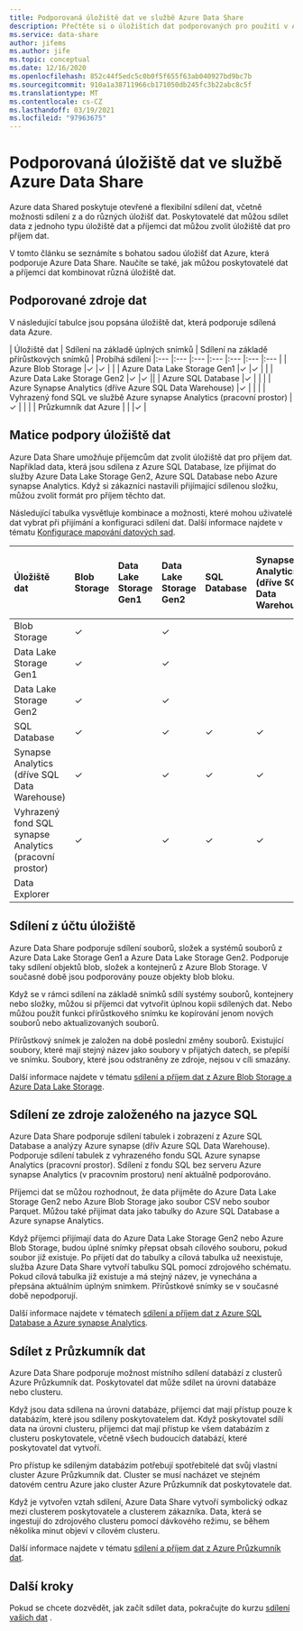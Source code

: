 ```yaml
---
title: Podporovaná úložiště dat ve službě Azure Data Share
description: Přečtěte si o úložištích dat podporovaných pro použití v Azure Data Share.
ms.service: data-share
author: jifems
ms.author: jife
ms.topic: conceptual
ms.date: 12/16/2020
ms.openlocfilehash: 852c44f5edc5c0b0f5f655f63ab040927bd9bc7b
ms.sourcegitcommit: 910a1a38711966cb171050db245fc3b22abc8c5f
ms.translationtype: MT
ms.contentlocale: cs-CZ
ms.lasthandoff: 03/19/2021
ms.locfileid: "97963675"
---
```

# <a name="supported-data-stores-in-azure-data-share"></a>Podporovaná úložiště dat ve službě Azure Data Share

Azure data Shared poskytuje otevřené a flexibilní sdílení dat, včetně možnosti sdílení z a do různých úložišť dat. Poskytovatelé dat můžou sdílet data z jednoho typu úložiště dat a příjemci dat můžou zvolit úložiště dat pro příjem dat. 

V tomto článku se seznámíte s bohatou sadou úložišť dat Azure, která podporuje Azure Data Share. Naučíte se také, jak můžou poskytovatelé dat a příjemci dat kombinovat různá úložiště dat. 

## <a name="supported-data-stores"></a>Podporované zdroje dat 

V následující tabulce jsou popsána úložiště dat, která podporuje sdílená data Azure. 

| Úložiště dat | Sdílení na základě úplných snímků | Sdílení na základě přírůstkových snímků | Probíhá sdílení 
|:--- |:--- |:--- |:--- |:--- |:--- |:--- |
| Azure Blob Storage |✓ |✓ | |
| Azure Data Lake Storage Gen1 |✓ |✓ | |
| Azure Data Lake Storage Gen2 |✓ |✓ ||
| Azure SQL Database |✓ | | |
| Azure Synapse Analytics (dříve Azure SQL Data Warehouse) |✓ | | |
| Vyhrazený fond SQL ve službě Azure synapse Analytics (pracovní prostor) |✓ | | |
| Průzkumník dat Azure | | |✓ |

## <a name="data-store-support-matrix"></a>Matice podpory úložiště dat

Azure Data Share umožňuje příjemcům dat zvolit úložiště dat pro příjem dat. Například data, která jsou sdílena z Azure SQL Database, lze přijímat do služby Azure Data Lake Storage Gen2, Azure SQL Database nebo Azure synapse Analytics. Když si zákazníci nastavili přijímající sdílenou složku, můžou zvolit formát pro příjem těchto dat. 

Následující tabulka vysvětluje kombinace a možnosti, které mohou uživatelé dat vybrat při přijímání a konfiguraci sdílení dat. Další informace najdete v tématu [Konfigurace mapování datových sad](how-to-configure-mapping.md).

| Úložiště dat | Blob Storage | Data Lake Storage Gen1 | Data Lake Storage Gen2 | SQL Database | Synapse Analytics (dříve SQL Data Warehouse) | Vyhrazený fond SQL synapse Analytics (pracovní prostor) | Data Explorer
|:--- |:--- |:--- |:--- |:--- |:--- |:--- | :--- |
| Blob Storage | ✓ || ✓ |||
| Data Lake Storage Gen1 | ✓ | | ✓ |||
| Data Lake Storage Gen2 | ✓ | | ✓ |||
| SQL Database | ✓ | | ✓ | ✓ | ✓ | ✓ ||
| Synapse Analytics (dříve SQL Data Warehouse) | ✓ | | ✓ | ✓ | ✓ | ✓ ||
| Vyhrazený fond SQL synapse Analytics (pracovní prostor) | ✓ | | ✓ | ✓ | ✓ | ✓ ||
| Data Explorer ||||||| ✓ |

## <a name="share-from-a-storage-account"></a>Sdílení z účtu úložiště
Azure Data Share podporuje sdílení souborů, složek a systémů souborů z Azure Data Lake Storage Gen1 a Azure Data Lake Storage Gen2. Podporuje taky sdílení objektů blob, složek a kontejnerů z Azure Blob Storage. V současné době jsou podporovány pouze objekty blob bloku. 

Když se v rámci sdílení na základě snímků sdílí systémy souborů, kontejnery nebo složky, můžou si příjemci dat vytvořit úplnou kopii sdílených dat. Nebo můžou použít funkci přírůstkového snímku ke kopírování jenom nových souborů nebo aktualizovaných souborů. 

Přírůstkový snímek je založen na době poslední změny souborů. Existující soubory, které mají stejný název jako soubory v přijatých datech, se přepíší ve snímku. Soubory, které jsou odstraněny ze zdroje, nejsou v cíli smazány. 

Další informace najdete v tématu [sdílení a příjem dat z Azure Blob Storage a Azure Data Lake Storage](how-to-share-from-storage.md).

## <a name="share-from-a-sql-based-source"></a>Sdílení ze zdroje založeného na jazyce SQL
Azure Data Share podporuje sdílení tabulek i zobrazení z Azure SQL Database a analýzy Azure synapse (dřív Azure SQL Data Warehouse). Podporuje sdílení tabulek z vyhrazeného fondu SQL Azure synapse Analytics (pracovní prostor). Sdílení z fondu SQL bez serveru Azure synapse Analytics (v pracovním prostoru) není aktuálně podporováno. 

Příjemci dat se můžou rozhodnout, že data přijměte do Azure Data Lake Storage Gen2 nebo Azure Blob Storage jako soubor CSV nebo soubor Parquet. Můžou také přijímat data jako tabulky do Azure SQL Database a Azure synapse Analytics.

Když příjemci přijímají data do Azure Data Lake Storage Gen2 nebo Azure Blob Storage, budou úplné snímky přepsat obsah cílového souboru, pokud soubor již existuje. Po přijetí dat do tabulky a cílová tabulka už neexistuje, služba Azure Data Share vytvoří tabulku SQL pomocí zdrojového schématu. Pokud cílová tabulka již existuje a má stejný název, je vynechána a přepsána aktuálním úplným snímkem. Přírůstkové snímky se v současné době nepodporují.

Další informace najdete v tématech [sdílení a příjem dat z Azure SQL Database a Azure synapse Analytics](how-to-share-from-sql.md).

## <a name="share-from-data-explorer"></a>Sdílet z Průzkumník dat
Azure Data Share podporuje možnost místního sdílení databází z clusterů Azure Průzkumník dat. Poskytovatel dat může sdílet na úrovni databáze nebo clusteru. 

Když jsou data sdílena na úrovni databáze, příjemci dat mají přístup pouze k databázím, které jsou sdíleny poskytovatelem dat. Když poskytovatel sdílí data na úrovni clusteru, příjemci dat mají přístup ke všem databázím z clusteru poskytovatele, včetně všech budoucích databází, které poskytovatel dat vytvoří.

Pro přístup ke sdíleným databázím potřebují spotřebitelé dat svůj vlastní cluster Azure Průzkumník dat. Cluster se musí nacházet ve stejném datovém centru Azure jako cluster Azure Průzkumník dat poskytovatele dat. 

Když je vytvořen vztah sdílení, Azure Data Share vytvoří symbolický odkaz mezi clusterem poskytovatele a clusterem zákazníka. Data, která se ingestují do zdrojového clusteru pomocí dávkového režimu, se během několika minut objeví v cílovém clusteru.

Další informace najdete v tématu [sdílení a příjem dat z Azure Průzkumník dat](/azure/data-explorer/data-share). 

## <a name="next-steps"></a>Další kroky

Pokud se chcete dozvědět, jak začít sdílet data, pokračujte do kurzu [sdílení vašich dat](share-your-data.md) .
